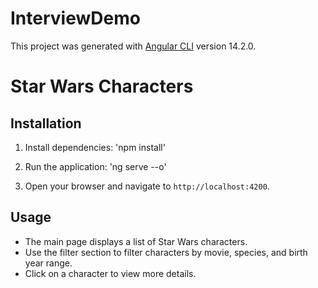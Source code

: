# InterviewDemo

This project was generated with [Angular CLI](https://github.com/angular/angular-cli) version 14.2.0.

# Star Wars Characters

## Installation

1. Install dependencies:
    'npm install'

2. Run the application:
    'ng serve --o'
    
3. Open your browser and navigate to `http://localhost:4200`.

## Usage

- The main page displays a list of Star Wars characters.
- Use the filter section to filter characters by movie, species, and birth year range.
- Click on a character to view more details.